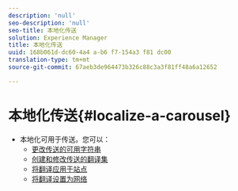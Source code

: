 ```yaml
---
description: 'null'
seo-description: 'null'
seo-title: 本地化传送
solution: Experience Manager
title: 本地化传送
uuid: 168b061d-dc60-4a4 a-b6 f7-154a3 f81 dc00
translation-type: tm+mt
source-git-commit: 67aeb3de964473b326c88c3a3f81ff48a6a12652

---
```



# 本地化传送{#localize-a-carousel}

* 本地化可用于传送。您可以：
   * [更改传送的可用字符串](/help/using/c-settings-other/c-translation-sets/c-localize-strings.md#section_l2z_hkn_xz)
   * [创建和修改传送的翻译集](/help/using/c-settings-other/c-translation-sets/t-create-modify-translation-sets.md)
   * [将翻译应用于站点](/help/using/c-settings-other/c-translation-sets/t-apply-a-translation-set-to-a-site.md)
   * [将翻译设置为网络](/help/using/c-settings-other/c-translation-sets/t-apply-a-translation-set-to-a-network.md)


